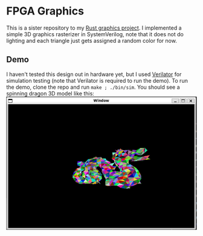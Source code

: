 # FPGA Graphics
This is a sister repository to my [Rust graphics project](https://github.com/ryanhaus/rust_graphics). I implemented a simple 3D graphics rasterizer in SystemVerilog, note that it does not do lighting and each triangle just gets assigned a random color for now.

## Demo
I haven't tested this design out in hardware yet, but I used [Verilator](https://verilator.org) for simulation testing (note that Verilator is required to run the demo).
To run the demo, clone the repo and run `make ; ./bin/sim`. You should see a spinning dragon 3D model like this:
![Screenshot](screenshot.png)
